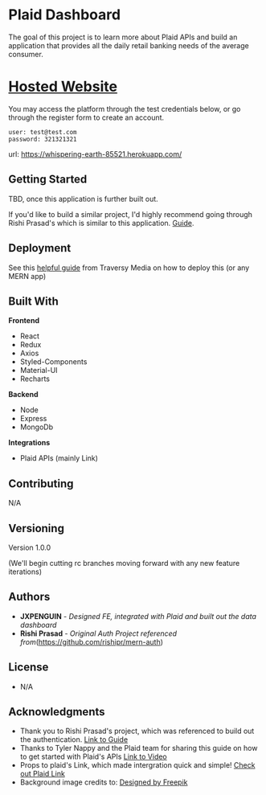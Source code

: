 # Plaid Dashboard

The goal of this project is to learn more about Plaid APIs and build an application that provides all the daily retail banking needs of the average consumer.

# <a href="https://whispering-earth-85521.herokuapp.com/">Hosted Website</a>

You may access the platform through the test credentials below, or go through the register form to create an account.
```
user: test@test.com
password: 321321321
```

url: https://whispering-earth-85521.herokuapp.com/

## Getting Started

TBD, once this application is further built out.

If you'd like to build a similar project, I'd highly recommend going through Rishi Prasad's which is similar to this application. <a href="https://blog.bitsrc.io/build-a-login-auth-app-with-mern-stack-part-1-c405048e3669">Guide</a>.

## Deployment

See this <a href="https://www.youtube.com/watch?v=71wSzpLyW9k">helpful guide</a> from Traversy Media on how to deploy this (or any MERN app)

## Built With

**Frontend**
* React
* Redux
* Axios
* Styled-Components
* Material-UI
* Recharts

**Backend**
* Node 
* Express
* MongoDb

**Integrations**
* Plaid APIs (mainly Link)

## Contributing

N/A

## Versioning

Version 1.0.0

(We'll begin cutting rc branches moving forward with any new feature iterations)

## Authors

* **JXPENGUIN** - *Designed FE, integrated with Plaid and built out the data dashboard* 
* **Rishi Prasad** - *Original Auth Project referenced from*(https://github.com/rishipr/mern-auth)

## License
* N/A

## Acknowledgments

* Thank you to Rishi Prasad's project, which was referenced to build out the authentication. <a href="https://blog.bitsrc.io/build-a-login-auth-app-with-mern-stack-part-1-c405048e3669">Link to Guide</a>
* Thanks to Tyler Nappy and the Plaid team for sharing this guide on how to get started with Plaid's APIs <a href="https://www.youtube.com/watch?v=ahv9KjJ7t5I">Link to Video</a>
* Props to plaid's Link, which made intergration quick and simple! <a href="https://plaid.com/docs/link/">Check out Plaid Link</a>
* Background image credits to: <a href="http://www.freepik.com">Designed by Freepik</a>
